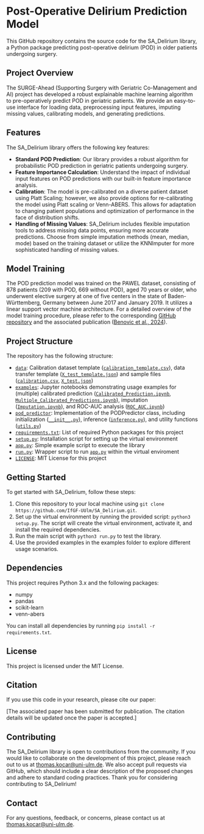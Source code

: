 # Post-Operative Delirium Prediction Model
This GitHub repository contains the source code for the SA_Delirium library, a Python package predicting post-operative delirium (POD) in older patients undergoing surgery.

## Project Overview
The SURGE-Ahead (Supporting Surgery with Geriatric Co-Management and AI) project has developed a robust explainable machine learning algorithm to pre-operatively predict POD in geriatric patients. We provide an easy-to-use interface for loading data, preprocessing input features, imputing missing values, calibrating models, and generating predictions.

## Features
The SA_Delirium library offers the following key features:
- **Standard POD Prediction**: Our library provides a robust algorithm for probabilistic POD prediction in geriatric patients undergoing surgery.
- **Feature Importance Calculation**: Understand the impact of individual input features on POD predictions with our built-in feature importance analysis.
- **Calibration**: The model is pre-calibrated on a diverse patient dataset using Platt Scaling; however, we also provide options for re-calibrating the model using Platt scaling or Venn-ABERS. This allows for adaptation to changing patient populations and optimization of performance in the face of distribution shifts.
- **Handling of Missing Values**: SA_Delirium includes flexible imputation tools to address missing data points, ensuring more accurate predictions. Choose from simple imputation methods (mean, median, mode) based on the training dataset or utilize the KNNImputer for more sophisticated handling of missing values.

## Model Training
The POD prediction model was trained on the PAWEL dataset, consisting of 878 patients (209 with POD, 669 without POD), aged 70 years or older, who underwent elective surgery at one of five centers in the state of Baden-Württemberg, Germany between June 2017 and January 2019. It utilizes a linear support vector machine architecture. For a detailed overview of the model training procedure, please refer to the corresponding [GitHub repository](https://github.com/IfGF-UUlm/SURGE-Ahead_Delirium) and the associated publication ([Benovic et al., 2024](https://doi.org/10.1093/ageing/afae101)).

## Project Structure
The repository has the following structure:
- [`data`](./data/): Calibration dataset template ([`calibration_template.csv`](./data/calibration_template.csv)), data transfer template ([`X_test_template.json`](./data/X_test_template.json)) and sample files ([`calibration.csv`](./data/calibration.csv), [`X_test.json`](./data/X_test.json))
- [`examples`](./examples/): Jupyter notebooks demonstrating usage examples for (multiple) calibrated prediction ([`Calibrated_Prediction.ipynb`](./examples/Calibrated_Prediction.ipynb), [`Multiple_Calibrated_Predictions.ipynb`](./examples/Multiple_Calibrated_Predictions.ipynb)), imputation ([`Imputation.ipynb`](./examples/Imputation.ipynb)), and ROC-AUC analysis ([`ROC_AUC.ipynb`](./examples/ROC_AUC.ipynb))
- [`pod_predictor`](./pod_predictor/): Implementation of the PODPredictor class, including initialization ([`__init__.py`](./pod_predictor/__init__.py)), inference ([`inference.py`](./pod_predictor/inference.py)), and utility functions ([`utils.py`](./pod_predictor/utils.py))
- [`requirements.txt`](./requirements.txt): List of required Python packages for this project
- [`setup.py`](./setup.py): Installation script for setting up the virtual environment
- [`app.py`](./app.py): Simple example script to execute the library
- [`run.py`](./run.py): Wrapper script to run [`app.py`](./app.py) within the virtual enviroment
- [`LICENSE`](./LICENSE): MIT License for this project

## Getting Started
To get started with SA_Delirium, follow these steps:
1. Clone this repository to your local machine using `git clone https://github.com/IfGF-UUlm/SA_Delirium.git`.
2. Set up the virtual environment by running the provided script: `python3 setup.py`. The script will create the virtual environment, activate it, and install the required dependencies.
3. Run the main script with `python3 run.py` to test the library.
4. Use the provided examples in the examples folder to explore different usage scenarios.

## Dependencies
This project requires Python 3.x and the following packages:
- numpy
- pandas
- scikit-learn
- venn-abers

You can install all dependencies by running `pip install -r requirements.txt`.

## License
This project is licensed under the MIT License.

## Citation
If you use this code in your research, please cite our paper:

[The associated paper has been submitted for publication. The citation details will be updated once the paper is accepted.]

## Contributing

The SA_Delirium library is open to contributions from the community. If you would like to collaborate on the development of this project, please reach out to us at thomas.kocar@uni-ulm.de. We also accept pull requests via GitHub, which should include a clear description of the proposed changes and adhere to standard coding practices. Thank you for considering contributing to SA_Delirium!

## Contact
For any questions, feedback, or concerns, please contact us at thomas.kocar@uni-ulm.de.
